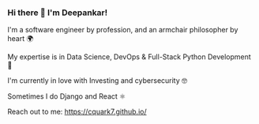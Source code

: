 ### Hi there 👋 I'm Deepankar! 

I'm a software engineer by profession, and an armchair philosopher by heart 🌍

My expertise is in Data Science, DevOps & Full-Stack Python Development 🐍

I'm currently in love with Investing and cybersecurity 🤓 

Sometimes I do Django and React ⚛️

Reach out to me: https://cquark7.github.io/
